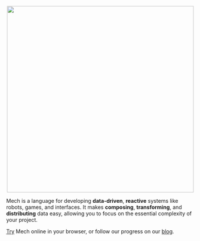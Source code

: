 <p align="center">
  <img width="500px" src="http://mech-lang.org/img/logo.png">
</p>

Mech is a language for developing **data-driven**, **reactive** systems like robots, games, and interfaces. It makes **composing**, **transforming**, and **distributing** data easy, allowing you to focus on the essential complexity of your project.

[Try](https://mech-lang.org/try/) Mech online in your browser, or follow our progress on our [blog](https://mech-lang.org/blog/).
